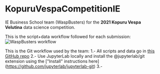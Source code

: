 # KopuruVespaCompetitionIE
IE Business School team (WaspBusters) for the **2021 Kopuru Vespa Velutina** data science competition.

This is the script+data workflow followed for each submission:
![WaspBusters workflow](KopuruVespaCompetitionIE/Competition_subs/Beeswax.png "THE BEESWAX is the glue that keeps it all together")

This is the Git workflow used by the team:
1.- All scripts and data go in [this GitHub repo](https://github.com/IEwaspbusters/KopuruVespaCompetitionIE)
2.- Use JupyterLab locally and install the @jupyterlab/git extension using the ["Install" instructions here] (https://github.com/jupyterlab/jupyterlab-git)
3.- 